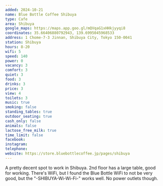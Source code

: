 ```yaml
---
added: 2024-10-21
name: Blue Bottle Coffee Shibuya
type: Cafe
area: Shibuya
google_maps: https://maps.app.goo.gl/mQVqaG1xHHkjyyqi8
coordinates: 35.66406880792943, 139.6995045968533
address: 1 Chome-7-3 Jinnan, Shibuya City, Tokyo 150-0041
station: Shibuya
hours: 8-20
wifi: 5
speed: 140
power: 0
vacancy: 3
comfort: 3
quiet: 3
food: 3
drinks: 3
price: 3
view: 4
toilets: 3
music: true
smoking: false
standing_tables: true
outdoor_seating: true
cash_only: false
animals: false
lactose_free_milk: true
time_limit: false
facebook: 
instagram: 
telephone: 
website: https://store.bluebottlecoffee.jp/pages/shibuya
---
```


A pretty decent spot to work in Shibuya. 2nd floor has a large table, good for working. There's WiFi, but I found the Blue Bottle WiFi to not be very good, but the "-SHIBUYA-Wi-Wi-Fi-" works well. No power outlets though.
